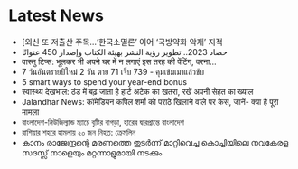 # Latest News
-  [외신 또 저출산 주목…‘한국소멸론’ 이어 ‘국방약화 악재’ 지적
-  حصاد 2023.. تطوير رؤية النشر بهيئة الكتاب وإصدار 450 عنوانًا
-  वास्तु टिप्स: भूलकर भी अपने घर में न लगाएं इस तरह की पेंटिंग, वरना…
-  7 วันอันตรายปีใหม่ 2 วัน ตาย 71 เจ็บ 739 - คุมเข้มเมาแล้วขับ
-  5 smart ways to spend your year-end bonus
-  स्वास्थ्य देखभाल: ठंड में बढ़ जाता है हार्ट अटैक का खतरा, रखें अपनी सेहत का ख्याल
-  Jalandhar News: कॉमेडियन कपिल शर्मा को पराठे खिलाने वाले पर केस, जानें- क्या है पूरा मामला
-  বাংলাদেশ-নিউজিল্যান্ড ম্যাচে বৃষ্টির বাগড়া, হারের দ্বারপ্রান্তে বাংলাদেশ
-  রাশিয়ার শহরে হামলায় ২০ জন নিহত: ক্রেমলিন
-  കാനം രാജേന്ദ്രന്റെ മരണത്തെ തുടർന്ന് മാറ്റിവെച്ച കൊച്ചിയിലെ നവകേരള സദസ്സ് നാളെയും മറ്റന്നാളുമായി നടക്കും
